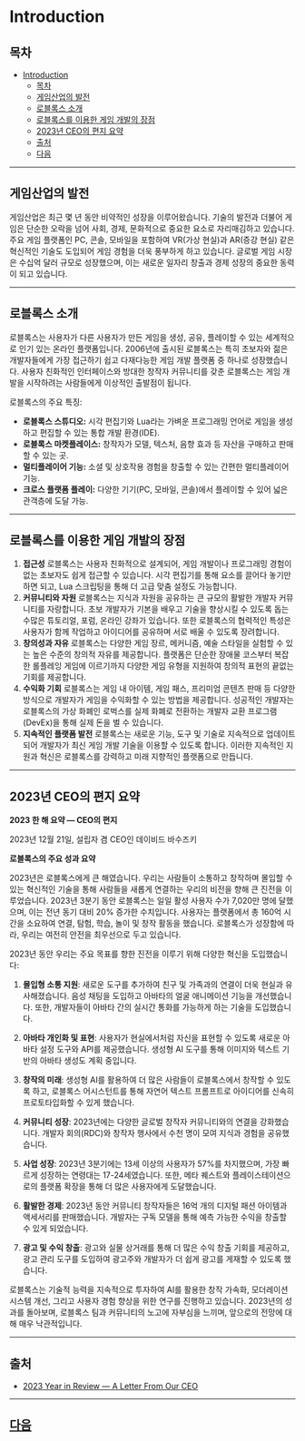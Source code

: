 # Introduction

## 목차
- [Introduction](#introduction)
  - [목차](#목차)
  - [게임산업의 발전](#게임산업의-발전)
  - [로블록스 소개](#로블록스-소개)
  - [로블록스를 이용한 게임 개발의 장점](#로블록스를-이용한-게임-개발의-장점)
  - [2023년 CEO의 편지 요약](#2023년-ceo의-편지-요약)
  - [출처](#출처)
  - [다음](#다음)

---
## 게임산업의 발전
게임산업은 최근 몇 년 동안 비약적인 성장을 이루어왔습니다. 기술의 발전과 더불어 게임은 단순한 오락을 넘어 사회, 경제, 문화적으로 중요한 요소로 자리매김하고 있습니다. 주요 게임 플랫폼인 PC, 콘솔, 모바일을 포함하여 VR(가상 현실)과 AR(증강 현실) 같은 혁신적인 기술도 도입되어 게임 경험을 더욱 풍부하게 하고 있습니다. 글로벌 게임 시장은 수십억 달러 규모로 성장했으며, 이는 새로운 일자리 창출과 경제 성장의 중요한 동력이 되고 있습니다.

---
## 로블록스 소개

로블록스는 사용자가 다른 사용자가 만든 게임을 생성, 공유, 플레이할 수 있는 세계적으로 인기 있는 온라인 플랫폼입니다. 2006년에 출시된 로블록스는 특히 초보자와 젊은 개발자들에게 가장 접근하기 쉽고 다재다능한 게임 개발 플랫폼 중 하나로 성장했습니다. 사용자 친화적인 인터페이스와 방대한 창작자 커뮤니티를 갖춘 로블록스는 게임 개발을 시작하려는 사람들에게 이상적인 출발점이 됩니다.

로블록스의 주요 특징:
- **로블록스 스튜디오:** 시각 편집기와 Lua라는 가벼운 프로그래밍 언어로 게임을 생성하고 편집할 수 있는 통합 개발 환경(IDE).
- **로블록스 마켓플레이스:** 창작자가 모델, 텍스처, 음향 효과 등 자산을 구매하고 판매할 수 있는 곳.
- **멀티플레이어 기능:** 소셜 및 상호작용 경험을 창출할 수 있는 간편한 멀티플레이어 기능.
- **크로스 플랫폼 플레이:** 다양한 기기(PC, 모바일, 콘솔)에서 플레이할 수 있어 넓은 관객층에 도달 가능.

---
## 로블록스를 이용한 게임 개발의 장점

1. **접근성**
    로블록스는 사용자 친화적으로 설계되어, 게임 개발이나 프로그래밍 경험이 없는 초보자도 쉽게 접근할 수 있습니다. 시각 편집기를 통해 요소를 끌어다 놓기만 하면 되고, Lua 스크립팅을 통해 더 고급 맞춤 설정도 가능합니다.
2. **커뮤니티와 자원**
    로블록스는 지식과 자원을 공유하는 큰 규모의 활발한 개발자 커뮤니티를 자랑합니다. 초보 개발자가 기본을 배우고 기술을 향상시킬 수 있도록 돕는 수많은 튜토리얼, 포럼, 온라인 강좌가 있습니다. 또한 로블록스의 협력적인 특성은 사용자가 함께 작업하고 아이디어를 공유하며 서로 배울 수 있도록 장려합니다.
3. **창의성과 자유**
    로블록스는 다양한 게임 장르, 메커니즘, 예술 스타일을 실험할 수 있는 높은 수준의 창의적 자유를 제공합니다. 플랫폼은 단순한 장애물 코스부터 복잡한 롤플레잉 게임에 이르기까지 다양한 게임 유형을 지원하여 창의적 표현의 끝없는 기회를 제공합니다.
4. **수익화 기회**
    로블록스는 게임 내 아이템, 게임 패스, 프리미엄 콘텐츠 판매 등 다양한 방식으로 개발자가 게임을 수익화할 수 있는 방법을 제공합니다. 성공적인 개발자는 로블록스의 가상 화폐인 로벅스를 실제 화폐로 전환하는 개발자 교환 프로그램(DevEx)을 통해 실제 돈을 벌 수 있습니다.
5. **지속적인 플랫폼 발전**
    로블록스는 새로운 기능, 도구 및 기술로 지속적으로 업데이트되어 개발자가 최신 게임 개발 기술을 이용할 수 있도록 합니다. 이러한 지속적인 지원과 혁신은 로블록스를 강력하고 미래 지향적인 플랫폼으로 만듭니다.

---
## 2023년 CEO의 편지 요약

**2023 한 해 요약 — CEO의 편지**

2023년 12월 21일, 설립자 겸 CEO인 데이비드 바수즈키

**로블록스의 주요 성과 요약**

2023년은 로블록스에게 큰 해였습니다. 우리는 사람들이 소통하고 창작하며 몰입할 수 있는 혁신적인 기술을 통해 사람들을 새롭게 연결하는 우리의 비전을 향해 큰 진전을 이루었습니다. 2023년 3분기 동안 로블록스는 일일 활성 사용자 수가 7,020만 명에 달했으며, 이는 전년 동기 대비 20% 증가한 수치입니다. 사용자는 플랫폼에서 총 160억 시간을 소요하여 연결, 탐험, 학습, 놀이 및 창작 활동을 했습니다. 로블록스가 성장함에 따라, 우리는 여전히 안전을 최우선으로 두고 있습니다.

2023년 동안 우리는 주요 목표를 향한 진전을 이루기 위해 다양한 혁신을 도입했습니다:

1. **몰입형 소통 지원**: 새로운 도구를 추가하여 친구 및 가족과의 연결이 더욱 현실과 유사해졌습니다. 음성 채팅을 도입하고 아바타의 얼굴 애니메이션 기능을 개선했습니다. 또한, 개발자들이 아바타 간의 실시간 통화를 가능하게 하는 기술을 도입했습니다.

2. **아바타 개인화 및 표현**: 사용자가 현실에서처럼 자신을 표현할 수 있도록 새로운 아바타 설정 도구와 API를 제공했습니다. 생성형 AI 도구를 통해 이미지와 텍스트 기반의 아바타 생성도 계획 중입니다.

3. **창작의 미래**: 생성형 AI를 활용하여 더 많은 사람들이 로블록스에서 창작할 수 있도록 하고, 로블록스 어시스턴트를 통해 자연어 텍스트 프롬프트로 아이디어를 신속히 프로토타입화할 수 있게 했습니다.

4. **커뮤니티 성장**: 2023년에는 다양한 글로벌 창작자 커뮤니티와의 연결을 강화했습니다. 개발자 회의(RDC)와 창작자 행사에서 수천 명이 모여 지식과 경험을 공유했습니다.

5. **사업 성장**: 2023년 3분기에는 13세 이상의 사용자가 57%를 차지했으며, 가장 빠르게 성장하는 연령대는 17-24세였습니다. 또한, 메타 퀘스트와 플레이스테이션으로의 플랫폼 확장을 통해 더 많은 사용자에게 도달했습니다.

6. **활발한 경제**: 2023년 동안 커뮤니티 창작자들은 16억 개의 디지털 패션 아이템과 액세서리를 판매했습니다. 개발자는 구독 모델을 통해 예측 가능한 수익을 창출할 수 있게 되었습니다.

7. **광고 및 수익 창출**: 광고와 실물 상거래를 통해 더 많은 수익 창출 기회를 제공하고, 광고 관리 도구를 도입하여 광고주와 개발자가 더 쉽게 광고를 게재할 수 있도록 했습니다.

로블록스는 기술적 능력을 지속적으로 투자하여 AI를 활용한 창작 가속화, 모더레이션 시스템 개선, 그리고 사용자 경험 향상을 위한 연구를 진행하고 있습니다. 2023년의 성과를 돌아보며, 로블록스 팀과 커뮤니티의 노고에 자부심을 느끼며, 앞으로의 전망에 대해 매우 낙관적입니다.

---
## 출처
 - [2023 Year in Review — A Letter From Our CEO](https://blog.roblox.com/2023/12/2023-year-review-letter-ceo/)


---
## [다음](./02_Roblox_Studio_환경_설정.md)